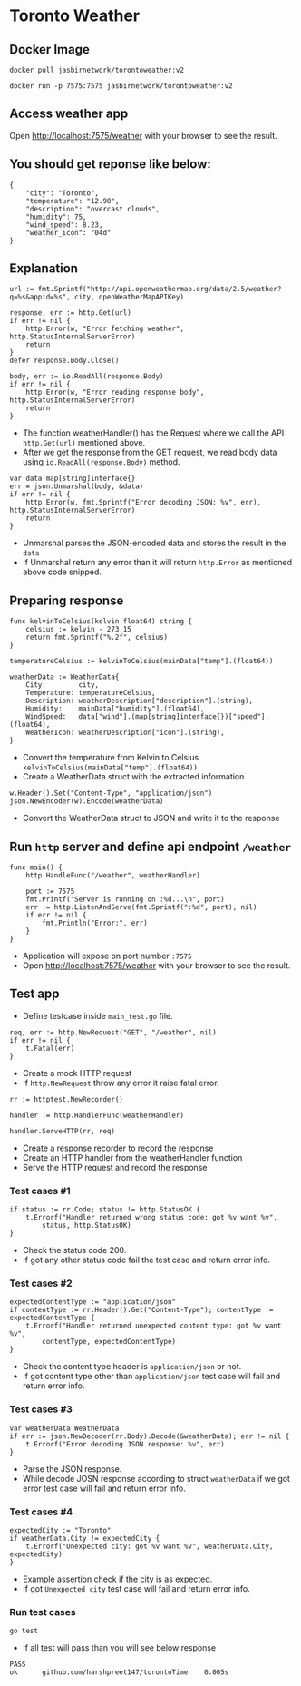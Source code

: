 # Toronto Weather

## Docker Image

```
docker pull jasbirnetwork/torontoweather:v2
```

```
docker run -p 7575:7575 jasbirnetwork/torontoweather:v2
```

## Access weather app

Open [http://localhost:7575/weather](http://localhost:7575/weather) with your browser to see the result.


## You should get reponse like below:

```
{
    "city": "Toronto",
    "temperature": "12.90",
    "description": "overcast clouds",
    "humidity": 75,
    "wind_speed": 8.23,
    "weather_icon": "04d"
}

```


## Explanation

```
url := fmt.Sprintf("http://api.openweathermap.org/data/2.5/weather?q=%s&appid=%s", city, openWeatherMapAPIKey)

response, err := http.Get(url)
if err != nil {
	http.Error(w, "Error fetching weather", http.StatusInternalServerError)
	return
}
defer response.Body.Close()

body, err := io.ReadAll(response.Body)
if err != nil {
	http.Error(w, "Error reading response body", http.StatusInternalServerError)
	return
}
```

* The function weatherHandler() has the Request where we call the API `http.Get(url)` mentioned above.
* After we get the response from the GET request, we read body data using `io.ReadAll(response.Body)` method.

```
var data map[string]interface{}
err = json.Unmarshal(body, &data)
if err != nil {
	http.Error(w, fmt.Sprintf("Error decoding JSON: %v", err), http.StatusInternalServerError)
	return
}
```

* Unmarshal parses the JSON-encoded data and stores the result in the `data`
* If Unmarshal return any error than it will return `http.Error` as mentioned above code snipped.

## Preparing response

```
func kelvinToCelsius(kelvin float64) string {
	celsius := kelvin - 273.15
	return fmt.Sprintf("%.2f", celsius)
}
```

```
temperatureCelsius := kelvinToCelsius(mainData["temp"].(float64))

weatherData := WeatherData{
	City:        city,
	Temperature: temperatureCelsius,
	Description: weatherDescription["description"].(string),
	Humidity:    mainData["humidity"].(float64),
	WindSpeed:   data["wind"].(map[string]interface{})["speed"].(float64),
	WeatherIcon: weatherDescription["icon"].(string),
}
```
* Convert the temperature from Kelvin to Celsius `kelvinToCelsius(mainData["temp"].(float64))`
* Create a WeatherData struct with the extracted information

```
w.Header().Set("Content-Type", "application/json")
json.NewEncoder(w).Encode(weatherData)
```
* Convert the WeatherData struct to JSON and write it to the response

## Run `http` server and define api endpoint `/weather`

```
func main() {
	http.HandleFunc("/weather", weatherHandler)

	port := 7575
	fmt.Printf("Server is running on :%d...\n", port)
	err := http.ListenAndServe(fmt.Sprintf(":%d", port), nil)
	if err != nil {
		fmt.Println("Error:", err)
	}
}
```
* Application will expose on port number `:7575`
* Open [http://localhost:7575/weather](http://localhost:7575/weather) with your browser to see the result.

## Test app 

* Define testcase inside `main_test.go` file.

```
req, err := http.NewRequest("GET", "/weather", nil)
if err != nil {
	t.Fatal(err)
}
```
* Create a mock HTTP request
* If `http.NewRequest` throw any error it raise fatal error.
```
rr := httptest.NewRecorder()

handler := http.HandlerFunc(weatherHandler)

handler.ServeHTTP(rr, req)
```
* Create a response recorder to record the response
* Create an HTTP handler from the weatherHandler function
* Serve the HTTP request and record the response

### Test cases #1

```
if status := rr.Code; status != http.StatusOK {
	t.Errorf("Handler returned wrong status code: got %v want %v",
		status, http.StatusOK)
}
```
* Check the status code 200.
* If got any other status code fail the test case and return error info.

### Test cases #2

```
expectedContentType := "application/json"
if contentType := rr.Header().Get("Content-Type"); contentType != expectedContentType {
	t.Errorf("Handler returned unexpected content type: got %v want %v",
		contentType, expectedContentType)
}
```
* Check the content type header is `application/json` or not.
* If got content type other than `application/json` test case will fail and return error info.

### Test cases #3

```
var weatherData WeatherData
if err := json.NewDecoder(rr.Body).Decode(&weatherData); err != nil {
	t.Errorf("Error decoding JSON response: %v", err)
}
```
* Parse the JSON response.
* While decode JOSN response according to struct `weatherData` if we got error test case will fail and return error info. 

### Test cases #4

```
expectedCity := "Toronto"
if weatherData.City != expectedCity {
	t.Errorf("Unexpected city: got %v want %v", weatherData.City, expectedCity)
}
```
* Example assertion check if the city is as expected.
* If got `Unexpected city` test case will fail and return error info. 

### Run test cases

```
go test
```

* If all test will pass than you will see below response

```
PASS
ok      github.com/harshpreet147/torontoTime    0.005s
```
